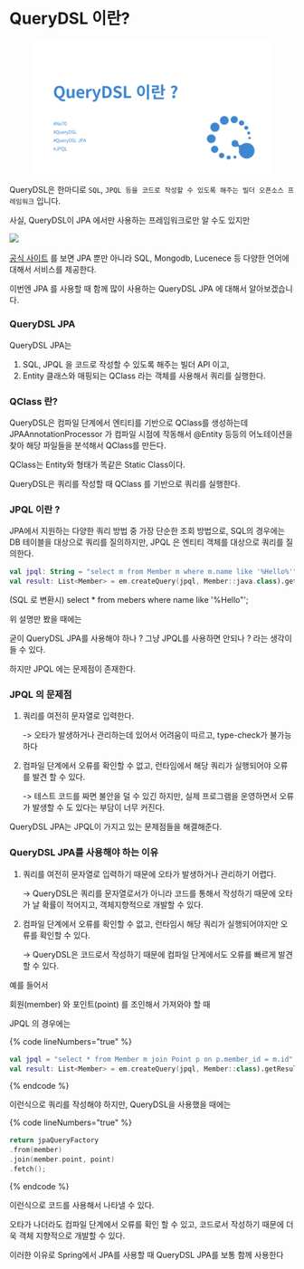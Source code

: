 # QueryDSL 이란?

<figure><img src="../.gitbook/assets/image (1) (1) (1).png" alt=""><figcaption></figcaption></figure>

QueryDSL은 한마디로 `SQL`, `JPQL 등을 코드로 작성할 수 있도록 해주는 빌더 오픈소스 프레임워크` 입니다.

사실, QueryDSL이 JPA 에서만 사용하는 프레임워크로만 알 수도 있지만



![](https://velog.velcdn.com/images/soyeon207/post/d8761b97-1932-4888-8c92-ff3c411851c8/image.png)

[공식 사이트](http://querydsl.com/) 를 보면 JPA 뿐만 아니라 SQL, Mongodb, Lucenece 등 다양한 언어에 대해서 서비스를 제공한다.

이번엔 JPA 를 사용할 때 함께 많이 사용하는 QueryDSL JPA 에 대해서 알아보겠습니다.



### QueryDSL JPA

QueryDSL JPA는

1. SQL, JPQL 을 코드로 작성할 수 있도록 해주는 빌더 API 이고,
2. Entity 클래스와 매핑되는 QClass 라는 객체를 사용해서 쿼리를 실행한다.



### QClass 란?

QueryDSL은 컴파일 단계에서 엔티티를 기반으로 QClass를 생성하는데 JPAAnnotationProcessor 가 컴파일 시점에 작동해서 @Entity 등등의 어노테이션을 찾아 해당 파일들을 분석해서 QClass를 만든다.



QClass는 Entity와 형태가 똑같은 Static Class이다.

QueryDSL은 쿼리를 작성할 때 QClass 를 기반으로 쿼리를 실행한다.



### JPQL 이란 ?

JPA에서 지원하는 다양한 쿼리 방법 중 가장 단순한 조회 방법으로, SQL의 경우에는 DB 테이블을 대상으로 쿼리를 질의하지만, JPQL 은 엔티티 객체를 대상으로 쿼리를 질의한다.

```kotlin
val jpql: String = "select m from Member m where m.name like '%Hello%'";
val result: List<Member> = em.createQuery(jpql, Member::java.class).getResultList()
```

(SQL 로 변환시) select \* from mebers where name like '%Hello"';



위 설명만 봤을 때에는

굳이 QueryDSL JPA를 사용해야 하나 ? 그냥 JPQL를 사용하면 안되나 ? 라는 생각이 들 수 있다.

하지만 JPQL 에는 문제점이 존재한다.



### JPQL 의 문제점

1.  쿼리를 여전히 문자열로 입력한다.

    \-> 오타가 발생하거나 관리하는데 있어서 어려움이 따르고, type-check가 불가능하다
2.  컴파일 단계에서 오류를 확인할 수 없고, 런타임에서 해당 쿼리가 실행되어야 오류를 발견 할 수 있다.

    \-> 테스트 코드를 짜면 불안을 덜 수 있긴 하지만, 실제 프로그램을 운영하면서 오류가 발생할 수 도 있다는 부담이 너무 커진다.

QueryDSL JPA는 JPQL이 가지고 있는 문제점들을 해결해준다.



### QueryDSL JPA를 사용해야 하는 이유

1.  쿼리를 여전히 문자열로 입력하기 때문에 오타가 발생하거나 관리하기 어렵다.

    \-> QueryDSL은 쿼리를 문자열로서가 아니라 코드를 통해서 작성하기 때문에 오타가 날 확률이 적어지고, 객체지향적으로 개발할 수 있다.
2.  컴파일 단계에서 오류를 확인할 수 없고, 런타임시 해당 쿼리가 실행되어야지만 오류를 확인할 수 있다.

    \-> QueryDSL은 코드로서 작성하기 때문에 컴파일 단게에서도 오류를 빠르게 발견 할 수 있다.

예를 들어서

회원(member) 와 포인트(point) 를 조인해서 가져와야 할 때

JPQL 의 경우에는

{% code lineNumbers="true" %}
```kotlin
val jpql = "select * from Member m join Point p on p.member_id = m.id"
val result: List<Member> = em.createQuery(jpql, Member::class).getResultList()
```
{% endcode %}

이런식으로 쿼리를 작성해야 하지만, QueryDSL을 사용했을 때에는

{% code lineNumbers="true" %}
```kotlin
return jpaQueryFactory
.from(member)
.join(member.point, point)
.fetch();
```
{% endcode %}

이런식으로 코드를 사용해서 나타낼 수 있다.

오타가 나더라도 컴파일 단계에서 오류를 확인 할 수 있고, 코드로서 작성하기 때문에 더욱 객체 지향적으로 개발할 수 있다.

이러한 이유로 Spring에서 JPA를 사용할 때 QueryDSL JPA를 보통 함께 사용한다
